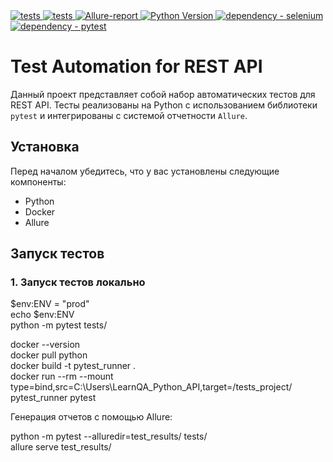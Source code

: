 <a href="https://github.com/Badx86/LearnQA_Python_API/actions/workflows/API-tests.yml">
    <img alt="tests" src="https://github.com/Badx86/LearnQA_Python_API/actions/workflows/API-tests.yml/badge.svg">
</a>
<a href="https://github.com/Badx86/LearnQA_Python_API/actions/workflows/LearnQA-schedule.yml">
    <img alt="tests" src="https://github.com/Badx86/LearnQA_Python_API/actions/workflows/LearnQA-schedule.yml/badge.svg">
</a>
<a href="https://badx86.github.io/LearnQA_Python_API/">
    <img alt="Allure-report" src="https://img.shields.io/badge/Allure%20Report-deployed-green">
</a>
<a href="https://www.python.org/doc/versions/">
    <img alt="Python Version" src="https://img.shields.io/badge/python-3.11-blue">
</a>  
<a href="https://pypi.org/project/selenium">
    <img alt="dependency - selenium" src="https://img.shields.io/badge/dependency-selenium-blue?logo=selenium&logoColor=white">
</a>  
<a href="https://pypi.org/project/pytest">
    <img alt="dependency - pytest" src="https://img.shields.io/badge/dependency-pytest-blue?logo=pytest&logoColor=white">
</a>  

# Test Automation for REST API

Данный проект представляет собой набор автоматических тестов для REST API. Тесты реализованы на Python с использованием библиотеки `pytest` и интегрированы с системой отчетности `Allure`.

## Установка

Перед началом убедитесь, что у вас установлены следующие компоненты:

- Python
- Docker
- Allure

## Запуск тестов

### 1. Запуск тестов локально

$env:ENV = "prod"  
echo $env:ENV  
python -m pytest tests/

docker --version  
docker pull python  
docker build -t pytest_runner .  
docker run --rm --mount type=bind,src=C:\\Users\\LearnQA_Python_API,target=/tests_project/ pytest_runner pytest

Генерация отчетов с помощью Allure:

python -m pytest --alluredir=test_results/ tests/  
allure serve test_results/
